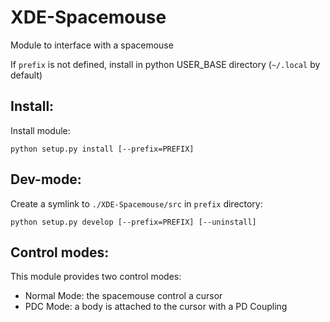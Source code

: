 XDE-Spacemouse
===============

Module to interface with a spacemouse

If `prefix` is not defined, install in python USER_BASE directory (`~/.local` by default)

Install:
---------
Install module:

`python setup.py install [--prefix=PREFIX]`

Dev-mode:
----------------
Create a symlink to `./XDE-Spacemouse/src` in `prefix` directory:

`python setup.py develop [--prefix=PREFIX] [--uninstall]`

Control modes:
-------

This module provides two control modes:
 - Normal Mode: the spacemouse control a cursor
 - PDC Mode: a body is attached to the cursor with a PD Coupling


